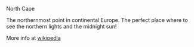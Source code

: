 North Cape

The northernmost point in continental Europe. The perfect place where to see the northern lights and the midnight sun!

More info at [wikipedia](https://en.wikipedia.org/wiki/North_Cape_(Norway)) 
